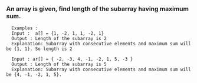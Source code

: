 ### An array is given, find length of the subarray having maximum sum.
```
  Examples :
  Input :  a[] = {1, -2, 1, 1, -2, 1}
  Output : Length of the subarray is 2
  Explanation: Subarray with consecutive elements and maximum sum will be {1, 1}. So length is 2

  Input : ar[] = { -2, -3, 4, -1, -2, 1, 5, -3 }
  Output : Length of the subarray is 5
  Explanation: Subarray with consecutive elements and maximum sum will be {4, -1, -2, 1, 5}. 
```
